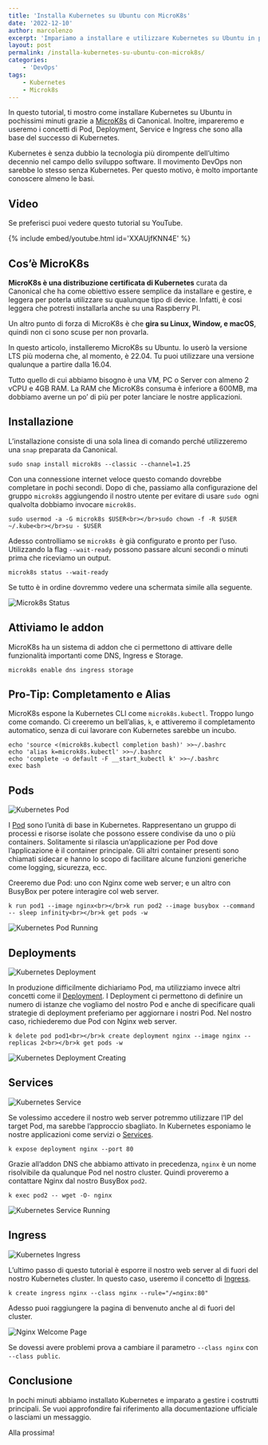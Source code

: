 ```yaml
---
title: 'Installa Kubernetes su Ubuntu con MicroK8s'
date: '2022-12-10'
author: marcolenzo
excerpt: 'Impariamo a installare e utilizzare Kubernetes su Ubuntu in pochissimi minuti con MicroK8s. MicroK8s è una distribuzione certificata di Kubernetes supportata da Canonical.'
layout: post
permalink: /installa-kubernetes-su-ubuntu-con-microk8s/
categories:
    - 'DevOps'
tags:
    - Kubernetes
    - Microk8s
---
```


In questo tutorial, ti mostro come installare Kubernetes su Ubuntu in pochissimi minuti grazie a [MicroK8s](https://microk8s.io/) di Canonical. Inoltre, impareremo e useremo i concetti di Pod, Deployment, Service e Ingress che sono alla base del successo di Kubernetes.

Kubernetes è senza dubbio la tecnologia più dirompente dell’ultimo decennio nel campo dello sviluppo software. Il movimento DevOps non sarebbe lo stesso senza Kubernetes. Per questo motivo, è molto importante conoscere almeno le basi.

## Video

Se preferisci puoi vedere questo tutorial su YouTube.

{% include embed/youtube.html id='XXAUjfKNN4E' %}

## Cos’è MicroK8s

**MicroK8s è una distribuzione certificata di Kubernetes** curata da Canonical che ha come obiettivo essere semplice da installare e gestire, e leggera per poterla utilizzare su qualunque tipo di device. Infatti, è cosi leggera che potresti installarla anche su una Raspberry PI.

Un altro punto di forza di MicroK8s è che **gira su Linux, Window, e macOS**, quindi non ci sono scuse per non provarla.

In questo articolo, installeremo MicroK8s su Ubuntu. Io userò la versione LTS più moderna che, al momento, è 22.04. Tu puoi utilizzare una versione qualunque a partire dalla 16.04.

Tutto quello di cui abbiamo bisogno è una VM, PC o Server con almeno 2 vCPU e 4GB RAM. La RAM che MicroK8s consuma è inferiore a 600MB, ma dobbiamo averne un po’ di più per poter lanciare le nostre applicazioni.

## Installazione

L’installazione consiste di una sola linea di comando perché utilizzeremo una `snap` preparata da Canonical.

```shell
sudo snap install microk8s --classic --channel=1.25
```

Con una connessione internet veloce questo comando dovrebbe completare in pochi secondi. Dopo di che, passiamo alla configurazione del gruppo `microk8s` aggiungendo il nostro utente per evitare di usare `sudo `ogni qualvolta dobbiamo invocare `microk8s`.

```shell
sudo usermod -a -G microk8s $USER<br></br>sudo chown -f -R $USER ~/.kube<br></br>su - $USER
```

Adesso controlliamo se `microk8s `è già configurato e pronto per l’uso. Utilizzando la flag `--wait-ready` possono passare alcuni secondi o minuti prima che riceviamo un output.

```shell
microk8s status --wait-ready
```

Se tutto è in ordine dovremmo vedere una schermata simile alla seguente.

![Microk8s Status](/assets/img/2022/12/microk8s-status.jpg)

## Attiviamo le addon

MicroK8s ha un sistema di addon che ci permettono di attivare delle funzionalità importanti come DNS, Ingress e Storage.

```shell
microk8s enable dns ingress storage
```

## Pro-Tip: Completamento e Alias

MicroK8s espone la Kubernetes CLI come `microk8s.kubectl`. Troppo lungo come comando. Ci creeremo un bell’alias, `k`, e attiveremo il completamento automatico, senza di cui lavorare con Kubernetes sarebbe un incubo.

```shell
echo 'source <(microk8s.kubectl completion bash)' >>~/.bashrc
echo 'alias k=microk8s.kubectl' >>~/.bashrc
echo 'complete -o default -F __start_kubectl k' >>~/.bashrc
exec bash
```

## Pods

![Kubernetes Pod](/assets/img/2022/12/pod.jpg)

I [Pod](https://kubernetes.io/docs/concepts/workloads/pods/) sono l’unità di base in Kubernetes. Rappresentano un gruppo di processi e risorse isolate che possono essere condivise da uno o più containers. Solitamente si rilascia un’applicazione per Pod dove l’applicazione è il container principale. Gli altri container presenti sono chiamati sidecar e hanno lo scopo di facilitare alcune funzioni generiche come logging, sicurezza, ecc.

Creeremo due Pod: uno con Nginx come web server; e un altro con BusyBox per potere interagire col web server.

```shell
k run pod1 --image nginx<br></br>k run pod2 --image busybox --command -- sleep infinity<br></br>k get pods -w
```

![Kubernetes Pod Running](/assets/img/2022/12/pod-running.jpg)

## Deployments

![Kubernetes Deployment](/assets/img/2022/12/deployment.jpg)

In produzione difficilmente dichiariamo Pod, ma utilizziamo invece altri concetti come il [Deployment](https://kubernetes.io/docs/concepts/workloads/controllers/deployment/). I Deployment ci permettono di definire un numero di istanze che vogliamo del nostro Pod e anche di specificare quali strategie di deployment preferiamo per aggiornare i nostri Pod. Nel nostro caso, richiederemo due Pod con Nginx web server.

```shell
k delete pod pod1<br></br>k create deployment nginx --image nginx --replicas 2<br></br>k get pods -w
```

![Kubernetes Deployment Creating](/assets/img/2022/12/deployment-creating.jpg)

## Services

![Kubernetes Service](/assets/img/2022/12/service.jpg)

Se volessimo accedere il nostro web server potremmo utilizzare l’IP del target Pod, ma sarebbe l’approccio sbagliato. In Kubernetes esponiamo le nostre applicazioni come servizi o [Services](https://kubernetes.io/docs/concepts/services-networking/service/).

```shell
k expose deployment nginx --port 80
```

Grazie all’addon DNS che abbiamo attivato in precedenza, `nginx` è un nome risolvibile da qualunque Pod nel nostro cluster. Quindi proveremo a contattare Nginx dal nostro BusyBox `pod2`.

```shell
k exec pod2 -- wget -O- nginx
```

![Kubernetes Service Running](/assets/img/2022/12/service-running.jpg)

## Ingress

![Kubernetes Ingress](/assets/img/2022/12/ingress.jpg)

L’ultimo passo di questo tutorial è esporre il nostro web server al di fuori del nostro Kubernetes cluster. In questo caso, useremo il concetto di [Ingress](https://kubernetes.io/docs/concepts/services-networking/ingress/).

```shell
k create ingress nginx --class nginx --rule="/=nginx:80"
```

Adesso puoi raggiungere la pagina di benvenuto anche al di fuori del cluster.

![Nginx Welcome Page](/assets/img/2022/12/nginx-welcome.jpg)

Se dovessi avere problemi prova a cambiare il parametro `--class nginx` con `--class public`.

## Conclusione

In pochi minuti abbiamo installato Kubernetes e imparato a gestire i costrutti principali. Se vuoi approfondire fai riferimento alla documentazione ufficiale o lasciami un messaggio.

Alla prossima!